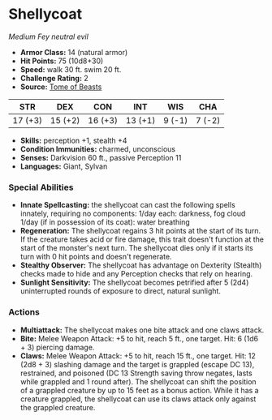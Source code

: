 # Shellycoat

*Medium* *Fey* *neutral evil*

- **Armor Class:** 14 (natural armor)
- **Hit Points:** 75 (10d8+30)
- **Speed:** walk 30 ft. swim 20 ft.
- **Challenge Rating:** 2
- **Source:** [Tome of Beasts](https://koboldpress.com/kpstore/product/tome-of-beasts-for-5th-edition-print/)

| STR | DEX | CON | INT | WIS | CHA |
| --- | --- | --- | --- | --- | --- |
| 17 (+3) | 15 (+2) | 16 (+3) | 13 (+1) | 9 (-1) | 7 (-2) |

- **Skills:** perception +1, stealth +4
- **Condition Immunities:** charmed, unconscious
- **Senses:** Darkvision 60 ft., passive Perception 11
- **Languages:** Giant, Sylvan
### Special Abilities
- **Innate Spellcasting:** the shellycoat can cast the following spells innately, requiring no components:  1/day each: darkness, fog cloud  1/day (if in possession of its coat): water breathing
- **Regeneration:** The shellycoat regains 3 hit points at the start of its turn. If the creature takes acid or fire damage, this trait doesn't function at the start of the monster's next turn. The shellycoat dies only if it starts its turn with 0 hit points and doesn't regenerate.
- **Stealthy Observer:** The shellycoat has advantage on Dexterity (Stealth) checks made to hide and any Perception checks that rely on hearing.
- **Sunlight Sensitivity:** The shellycoat becomes petrified after 5 (2d4) uninterrupted rounds of exposure to direct, natural sunlight.
### Actions
- **Multiattack:** The shellycoat makes one bite attack and one claws attack.
- **Bite:** Melee Weapon Attack: +5 to hit, reach 5 ft., one target. Hit: 6 (1d6 + 3) piercing damage.
- **Claws:** Melee Weapon Attack: +5 to hit, reach 15 ft., one target. Hit: 12 (2d8 + 3) slashing damage and the target is grappled (escape DC 13), restrained, and poisoned (DC 13 Strength saving throw negates, lasts while grappled and 1 round after). The shellycoat can shift the position of a grappled creature by up to 15 feet as a bonus action. While it has a creature grappled, the shellycoat can use its claws attack only against the grappled creature.
